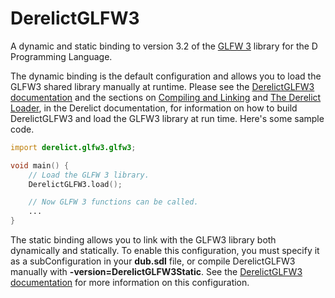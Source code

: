 DerelictGLFW3
=============

A dynamic and static binding to version 3.2 of the [GLFW 3][1] library for the D Programming Language.

The dynamic binding is the default configuration and allows you to load the GLFW3 shared library manually at runtime. Please see the [DerelictGLFW3 documentation][2] and the sections on [Compiling and Linking][3] and [The Derelict Loader][4], in the Derelict documentation, for information on how to build DerelictGLFW3 and load the GLFW3 library at run time. Here's some sample code.

```D
import derelict.glfw3.glfw3;

void main() {
    // Load the GLFW 3 library.
    DerelictGLFW3.load();

    // Now GLFW 3 functions can be called.
    ...
}
```

The static binding allows you to link with the GLFW3 library both dynamically and statically. To enable this configuration, you must specify it as a subConfiguration in your __dub.sdl__ file, or compile DerelictGLFW3 manually with __-version=DerelictGLFW3Static__. See the [DerelictGLFW3 documentation][5] for more information on this configuration.

[1]: https://www.glfw.org/
[2]: https://derelictorg.github.io/packages/glfw3/
[3]: https://derelictorg.github.io/building/overview/
[4]: https://derelictorg.github.io/loading/loader/
[5]: https://derelictorg.github.io/packages/glfw3/#choosing-the-configuration
